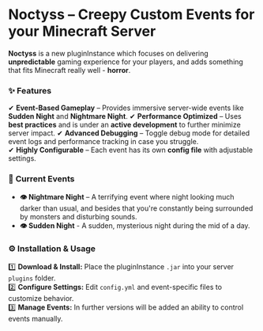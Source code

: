 # **Noctyss – Creepy Custom Events for your Minecraft Server**

**Noctyss** is a new pluginInstance which focuses on delivering **unpredictable** gaming experience for your players, and adds something that fits Minecraft really well - **horror**.

### ✨ **Features**
✔ **Event-Based Gameplay** – Provides immersive server-wide events like **Sudden Night** and **Nightmare Night**.
✔ **Performance Optimized** – Uses **best practices** and is under an **active development** to further minimize server impact.
✔ **Advanced Debugging** – Toggle debug mode for detailed event logs and performance tracking in case you struggle.  
✔ **Highly Configurable** – Each event has its own **config file** with adjustable settings.

### 🚀 **Current Events**
- **👁️ Nightmare Night** – A terrifying event where night looking much darker than usual, and besides that you're constantly being surrounded by monsters and disturbing sounds.
- **👁️ Sudden Night** - A sudden, mysterious night during the mid of a day.

### ⚙️ **Installation & Usage**
1️⃣ **Download & Install:** Place the pluginInstance `.jar` into your server `plugins` folder.  
2️⃣ **Configure Settings:** Edit `config.yml` and event-specific files to customize behavior.  
3️⃣ **Manage Events:** In further versions will be added an ability to control events manually.
